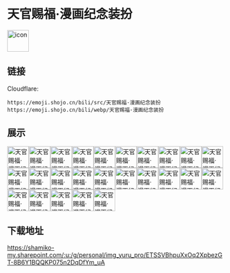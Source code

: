 # 天官赐福·漫画纪念装扮
<img src="https://emoji.shojo.cn/bili/src/天官赐福·漫画纪念装扮/icon.png" width="50" height="50" alt="icon">

## 链接
Cloudflare:
```
https://emoji.shojo.cn/bili/src/天官赐福·漫画纪念装扮
https://emoji.shojo.cn/bili/webp/天官赐福·漫画纪念装扮
```
## 展示
<img src="https://emoji.shojo.cn/bili/src/天官赐福·漫画纪念装扮/天官赐福·漫画纪念装扮-微笑.png" width="50" height="50" alt="天官赐福·漫画纪念装扮-微笑"><img src="https://emoji.shojo.cn/bili/src/天官赐福·漫画纪念装扮/天官赐福·漫画纪念装扮-帅气.png" width="50" height="50" alt="天官赐福·漫画纪念装扮-帅气"><img src="https://emoji.shojo.cn/bili/src/天官赐福·漫画纪念装扮/天官赐福·漫画纪念装扮-沉思.png" width="50" height="50" alt="天官赐福·漫画纪念装扮-沉思"><img src="https://emoji.shojo.cn/bili/src/天官赐福·漫画纪念装扮/天官赐福·漫画纪念装扮-摆手.png" width="50" height="50" alt="天官赐福·漫画纪念装扮-摆手"><img src="https://emoji.shojo.cn/bili/src/天官赐福·漫画纪念装扮/天官赐福·漫画纪念装扮-疑问.png" width="50" height="50" alt="天官赐福·漫画纪念装扮-疑问"><img src="https://emoji.shojo.cn/bili/src/天官赐福·漫画纪念装扮/天官赐福·漫画纪念装扮-阴险笑.png" width="50" height="50" alt="天官赐福·漫画纪念装扮-阴险笑"><img src="https://emoji.shojo.cn/bili/src/天官赐福·漫画纪念装扮/天官赐福·漫画纪念装扮-溜了.png" width="50" height="50" alt="天官赐福·漫画纪念装扮-溜了"><img src="https://emoji.shojo.cn/bili/src/天官赐福·漫画纪念装扮/天官赐福·漫画纪念装扮-吃瓜.png" width="50" height="50" alt="天官赐福·漫画纪念装扮-吃瓜"><img src="https://emoji.shojo.cn/bili/src/天官赐福·漫画纪念装扮/天官赐福·漫画纪念装扮-海带泪.png" width="50" height="50" alt="天官赐福·漫画纪念装扮-海带泪"><img src="https://emoji.shojo.cn/bili/src/天官赐福·漫画纪念装扮/天官赐福·漫画纪念装扮-略略略.png" width="50" height="50" alt="天官赐福·漫画纪念装扮-略略略"><img src="https://emoji.shojo.cn/bili/src/天官赐福·漫画纪念装扮/天官赐福·漫画纪念装扮-凝视.png" width="50" height="50" alt="天官赐福·漫画纪念装扮-凝视"><img src="https://emoji.shojo.cn/bili/src/天官赐福·漫画纪念装扮/天官赐福·漫画纪念装扮-吐血怒.png" width="50" height="50" alt="天官赐福·漫画纪念装扮-吐血怒"><img src="https://emoji.shojo.cn/bili/src/天官赐福·漫画纪念装扮/天官赐福·漫画纪念装扮-消消气.png" width="50" height="50" alt="天官赐福·漫画纪念装扮-消消气"><img src="https://emoji.shojo.cn/bili/src/天官赐福·漫画纪念装扮/天官赐福·漫画纪念装扮-白眼.png" width="50" height="50" alt="天官赐福·漫画纪念装扮-白眼"><img src="https://emoji.shojo.cn/bili/src/天官赐福·漫画纪念装扮/天官赐福·漫画纪念装扮-萧瑟.png" width="50" height="50" alt="天官赐福·漫画纪念装扮-萧瑟"><img src="https://emoji.shojo.cn/bili/src/天官赐福·漫画纪念装扮/天官赐福·漫画纪念装扮-抓狂.png" width="50" height="50" alt="天官赐福·漫画纪念装扮-抓狂"><img src="https://emoji.shojo.cn/bili/src/天官赐福·漫画纪念装扮/天官赐福·漫画纪念装扮-达咩.png" width="50" height="50" alt="天官赐福·漫画纪念装扮-达咩"><img src="https://emoji.shojo.cn/bili/src/天官赐福·漫画纪念装扮/天官赐福·漫画纪念装扮-wink.png" width="50" height="50" alt="天官赐福·漫画纪念装扮-wink"><img src="https://emoji.shojo.cn/bili/src/天官赐福·漫画纪念装扮/天官赐福·漫画纪念装扮-无语.png" width="50" height="50" alt="天官赐福·漫画纪念装扮-无语"><img src="https://emoji.shojo.cn/bili/src/天官赐福·漫画纪念装扮/天官赐福·漫画纪念装扮-怒发冲冠.png" width="50" height="50" alt="天官赐福·漫画纪念装扮-怒发冲冠"><img src="https://emoji.shojo.cn/bili/src/天官赐福·漫画纪念装扮/天官赐福·漫画纪念装扮-呆傻.png" width="50" height="50" alt="天官赐福·漫画纪念装扮-呆傻"><img src="https://emoji.shojo.cn/bili/src/天官赐福·漫画纪念装扮/天官赐福·漫画纪念装扮-惊.png" width="50" height="50" alt="天官赐福·漫画纪念装扮-惊"><img src="https://emoji.shojo.cn/bili/src/天官赐福·漫画纪念装扮/天官赐福·漫画纪念装扮-晕.png" width="50" height="50" alt="天官赐福·漫画纪念装扮-晕"><img src="https://emoji.shojo.cn/bili/src/天官赐福·漫画纪念装扮/天官赐福·漫画纪念装扮-看书.png" width="50" height="50" alt="天官赐福·漫画纪念装扮-看书"><img src="https://emoji.shojo.cn/bili/src/天官赐福·漫画纪念装扮/天官赐福·漫画纪念装扮-哽住.png" width="50" height="50" alt="天官赐福·漫画纪念装扮-哽住">

## 下载地址

https://shamiko-my.sharepoint.com/:u:/g/personal/img_yuru_pro/ETSSVBhpuXxOq2XpbezGT-8B6Y1BQQKP075n2DqDfYm_uA